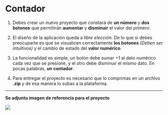 # Contador

1. Debes crear un nuevo proyecto que constará de __un número__ y __dos botones__ que permitirán __aumentar__ y __disminuir__ el valor del primero. 

2. El diseño de la aplicación queda a _libre elección_. De lo que si debes preocuparte es que se visualicen correctamente __los botones__ _(Deben ser intuitivos)_ y el cambio de estado del __valor numérico__.

3. La funcionalidad es simple, un botón debe sumar +1 al dato numérico cada vez que se presione, y el otro debe disminuir el mismo dato. En pocas palabras, __un contador__.

4. Para entregar el proyecto es necesario que lo comprimas en un archivo __.zip__ y de esa manera lo subas a la plataforma.

----------
__Se adjunta imagen de referencia para el proyecto__

![](https://i.imgur.com/RPoABzD.png)